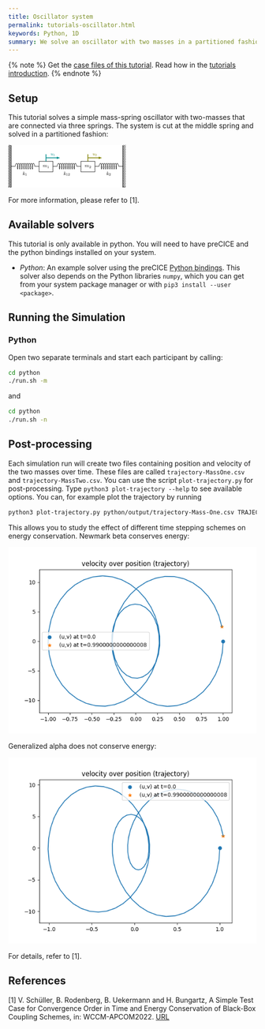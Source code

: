 ```yaml
---
title: Oscillator system
permalink: tutorials-oscillator.html
keywords: Python, 1D
summary: We solve an oscillator with two masses in a partitioned fashion. Each mass is solved by an independent process.
---
```


{% note %}
Get the [case files of this tutorial](https://github.com/precice/tutorials/tree/master/oscillator). Read how in the [tutorials introduction](https://www.precice.org/tutorials.html).
{% endnote %}

## Setup

This tutorial solves a simple mass-spring oscillator with two-masses that are connected via three springs. The system is cut at the middle spring and solved in a partitioned fashion:

![Schematic drawing of oscillator example](images/tutorials-oscillator-schematic-drawing.png)

For more information, please refer to [1].

## Available solvers

This tutorial is only available in python. You will need to have preCICE and the python bindings installed on your system.

- *Python*: An example solver using the preCICE [Python bindings](https://www.precice.org/installation-bindings-python.html). This solver also depends on the Python libraries `numpy`, which you can get from your system package manager or with `pip3 install --user <package>`.

## Running the Simulation

### Python

Open two separate terminals and start each participant by calling:

```bash
cd python
./run.sh -m
```

and

```bash
cd python
./run.sh -n
```

## Post-processing

Each simulation run will create two files containing position and velocity of the two masses over time. These files are called `trajectory-MassOne.csv` and `trajectory-MassTwo.csv`. You can use the script `plot-trajectory.py` for post-processing. Type `python3 plot-trajectory --help` to see available options. You can, for example plot the trajectory by running

```bash
python3 plot-trajectory.py python/output/trajectory-Mass-One.csv TRAJECTORY
```

This allows you to study the effect of different time stepping schemes on energy conservation. Newmark beta conserves energy:

![Trajectory for Newmark beta scheme](images/tutorials-oscillator-trajectory-newmark-beta.png)

Generalized alpha does not conserve energy:

![Trajectory for generalized alpha scheme](images/tutorials-oscillator-trajectory-generalized-alpha.png)

For details, refer to [1].

## References

[1] V. Schüller, B. Rodenberg, B. Uekermann and H. Bungartz, A Simple Test Case for Convergence Order in Time and Energy Conservation of Black-Box Coupling Schemes, in: WCCM-APCOM2022. [URL](https://www.scipedia.com/public/Rodenberg_2022a)
